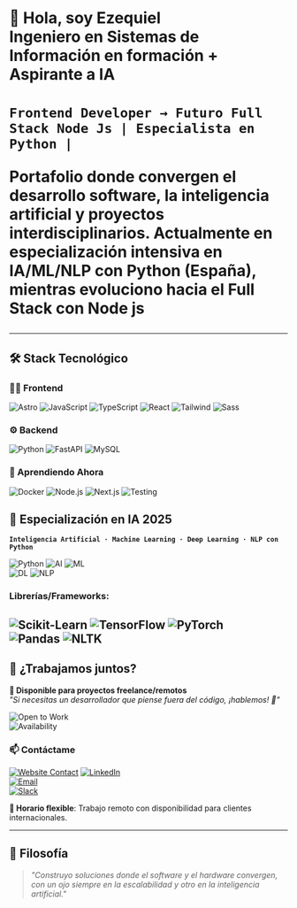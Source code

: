  <h1>👋 Hola, soy Ezequiel <br> Ingeniero en Sistemas de Información en formación + Aspirante a IA<h1/>

**`Frontend Developer → Futuro Full Stack Node Js | Especialista en Python |`**

Portafolio donde convergen el desarrollo software, la inteligencia artificial y proyectos interdisciplinarios. Actualmente en **especialización intensiva en IA/ML/NLP con Python** (España), mientras evoluciono hacia el Full Stack con Node js

---

## 🛠️ Stack Tecnológico

### 👨‍💻 Frontend 
![Astro](https://img.shields.io/badge/Astro-FF5D01?logo=astro&logoColor=white)
![JavaScript](https://img.shields.io/badge/JavaScript-F7DF1E?logo=javascript&logoColor=black)
![TypeScript](https://img.shields.io/badge/TypeScript-3178C6?logo=typescript&logoColor=white)
![React](https://img.shields.io/badge/react-%2320232a.svg?style=for-the-badge&logo=react&logoColor=%2361DAFB)
![Tailwind](https://img.shields.io/badge/Tailwind-06B6D4?logo=tailwind-css&logoColor=white)
![Sass](https://img.shields.io/badge/Sass-CC6699?logo=sass&logoColor=white)

### ⚙️ Backend 
![Python](https://img.shields.io/badge/Python-3776AB?logo=python&logoColor=white)
![FastAPI](https://img.shields.io/badge/FastAPI-009688?logo=fastapi&logoColor=white)
![MySQL](https://img.shields.io/badge/MySQL-4479A1?logo=mysql&logoColor=white)

### 🌱 Aprendiendo Ahora
![Docker](https://img.shields.io/badge/Docker-2496ED?logo=docker&logoColor=white)
![Node.js](https://img.shields.io/badge/Node.js-339933?logo=node.js&logoColor=white)
![Next.js](https://img.shields.io/badge/Next.js-000000?logo=next.js&logoColor=white)
![Testing](https://img.shields.io/badge/Testing-25C2A0?logo=jest&logoColor=white)

## 🤖 Especialización en IA 2025

**`Inteligencia Artificial · Machine Learning · Deep Learning · NLP con Python`**  

![Python](https://img.shields.io/badge/Python-3776AB?logo=python&logoColor=white) 
![AI](https://img.shields.io/badge/Inteligencia_Artificial-FF6F00?logo=ai&logoColor=white) 
![ML](https://img.shields.io/badge/Machine_Learning-8A2BE2?logo=machine-learning&logoColor=white)  
![DL](https://img.shields.io/badge/Deep_Learning-FF6F00?logo=deep-learning&logoColor=white) 
![NLP](https://img.shields.io/badge/NLP-8A2BE2?logo=natural-language-processing&logoColor=white)  

### Librerías/Frameworks:  
![Scikit-Learn](https://img.shields.io/badge/scikit--learn-F7931E?logo=scikit-learn&logoColor=white) 
![TensorFlow](https://img.shields.io/badge/TensorFlow-FF6F00?logo=tensorflow&logoColor=white) 
![PyTorch](https://img.shields.io/badge/PyTorch-EE4C2C?logo=pytorch&logoColor=white)  
![Pandas](https://img.shields.io/badge/Pandas-150458?logo=pandas&logoColor=white) 
![NLTK](https://img.shields.io/badge/NLTK-3776AB?logo=nltk&logoColor=white) 
---

## 💼 ¿Trabajamos juntos?

**🚀 Disponible para proyectos freelance/remotos**  
*"Si necesitas un desarrollador que piense fuera del código, ¡hablemos! 🌟"*

![Open to Work](https://img.shields.io/badge/Open_to_Work-Freelance/Remoto-2ECC71)  
![Availability](https://img.shields.io/badge/Disponibilidad-UTC%2B1_(España)-blueviolet)

### 📫 Contáctame
[![Website Contact](https://img.shields.io/badge/📩_Formulario_de_Contacto-FF7139?logo=google-forms)](https://www.ezequielsuarez-dev.com/#contactos)
[![LinkedIn](https://img.shields.io/badge/Contacto_LinkedIn-0A66C2?logo=linkedin&logoColor=white)](tu-url-linkedin)  
[![Email](https://img.shields.io/badge/Email_Profesional-EA4335?logo=gmail&logoColor=white)](mailto:tu-email@example.com)  
[![Slack](https://img.shields.io/badge/Chat_por_Slack-4A154B?logo=slack&logoColor=white)](tu-enlace-slack)

**📅 Horario flexible**: Trabajo remoto con disponibilidad para clientes internacionales.

---

## 🎯 Filosofía

> *"Construyo soluciones donde el software y el hardware convergen, con un ojo siempre en la escalabilidad y otro en la inteligencia artificial."*
